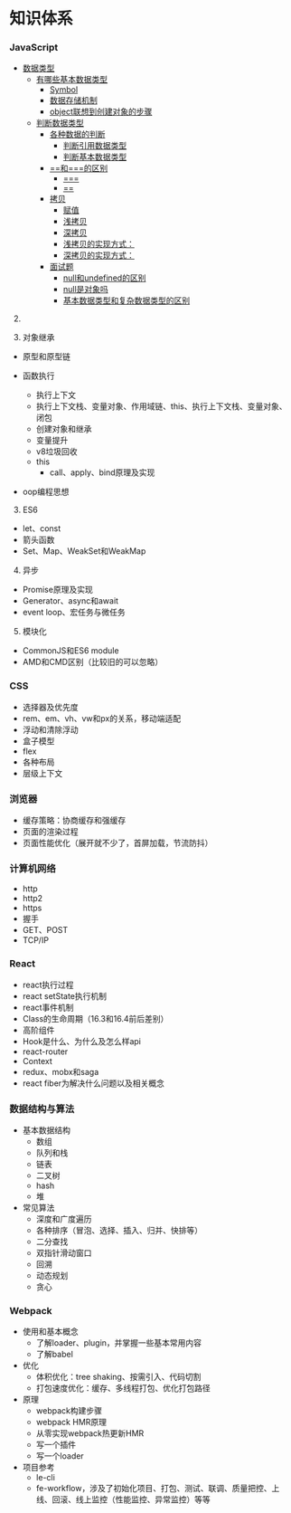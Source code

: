 # 知识体系

### JavaScript

- [数据类型](#数据类型)
  - [有哪些基本数据类型](#有哪些基本数据类型)
    - [Symbol](#symbol)
    - [数据存储机制](#数据存储机制)
    - [object联想到创建对象的步骤](#object联想到创建对象的步骤)
  - [判断数据类型](#判断数据类型)
    - [各种数据的判断](#各种数据的判断)
      - [判断引用数据类型](#判断引用数据类型)
      - [判断基本数据类型](#判断基本数据类型)
    - [==和===的区别](#和的区别)
      - [===](#)
      - [==](#-1)
    - [拷贝](#拷贝)
      - [赋值](#赋值)
      - [浅拷贝](#浅拷贝)
      - [深拷贝](#深拷贝)
      - [浅拷贝的实现方式：](#浅拷贝的实现方式)
      - [深拷贝的实现方式：](#深拷贝的实现方式)
    - [面试题](#面试题)
      - [null和undefined的区别](#null和undefined的区别)
      - [null是对象吗](#null是对象吗)
      - [基本数据类型和复杂数据类型的区别](#基本数据类型和复杂数据类型的区别)







2. 

2. 对象继承

  - 原型和原型链

  - 函数执行

    - 执行上下文
    - 执行上下文栈、变量对象、作用域链、this、执行上下文栈、变量对象、闭包
    - 创建对象和继承
    - 变量提升
    - v8垃圾回收
    - this
      - call、apply、bind原理及实现

  - oop编程思想

3. ES6
  - let、const
  - 箭头函数
  - Set、Map、WeakSet和WeakMap

4. 异步
  - Promise原理及实现
  - Generator、async和await
  - event loop、宏任务与微任务

5. 模块化
  - CommonJS和ES6 module
  - AMD和CMD区别（比较旧的可以忽略）

### CSS

- 选择器及优先度
- rem、em、vh、vw和px的关系，移动端适配
- 浮动和清除浮动
- 盒子模型
- flex
- 各种布局
- 层级上下文

### 浏览器

- 缓存策略：协商缓存和强缓存
- 页面的渲染过程
- 页面性能优化（展开就不少了，首屏加载，节流防抖）

### 计算机网络

- http
- http2
- https
- 握手
- GET、POST
- TCP/IP

### React

- react执行过程
- react setState执行机制
- react事件机制
- Class的生命周期（16.3和16.4前后差别）
- 高阶组件
- Hook是什么、为什么及怎么样api
- react-router
- Context
- redux、mobx和saga
- react fiber为解决什么问题以及相关概念

### 数据结构与算法

- 基本数据结构
  - 数组
  - 队列和栈
  - 链表
  - 二叉树
  - hash
  - 堆
- 常见算法
  - 深度和广度遍历
  - 各种排序（冒泡、选择、插入、归并、快排等）
  - 二分查找
  - 双指针滑动窗口
  - 回溯
  - 动态规划
  - 贪心

### Webpack

- 使用和基本概念
  - 了解loader、plugin，并掌握一些基本常用内容
  - 了解babel
- 优化
  - 体积优化：tree shaking、按需引入、代码切割
  - 打包速度优化：缓存、多线程打包、优化打包路径
- 原理
  - webpack构建步骤
  - webpack HMR原理
  - 从零实现webpack热更新HMR
  - 写一个插件
  - 写一个loader
- 项目参考
  - le-cli
  - fe-workflow，涉及了初始化项目、打包、测试、联调、质量把控、上线、回滚、线上监控（性能监控、异常监控）等等